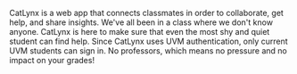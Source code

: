 CatLynx is a web app that connects classmates in order to collaborate, get help, and share insights.
We've all been in a class where we don't know anyone. 
CatLynx is here to make sure that even the most shy and quiet student can find help.
Since CatLynx uses UVM authentication, only current UVM students can sign in.
No professors, which means no pressure and no impact on your grades!
